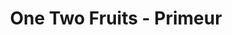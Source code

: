 ---
title: "One Two Fruits - Primeur"
url: /quint-fonsegrives/one-two-fruits-primeur/
shop: légumes
---